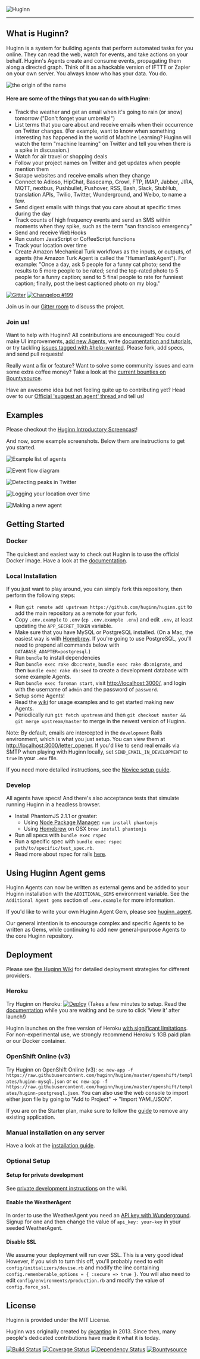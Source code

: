![Huginn](https://raw.github.com/huginn/huginn/master/media/huginn-logo.png "Your agents are standing by.")

-----

## What is Huginn?

Huginn is a system for building agents that perform automated tasks for you online.  They can read the web, watch for events, and take actions on your behalf.  Huginn's Agents create and consume events, propagating them along a directed graph.  Think of it as a hackable version of IFTTT or Zapier on your own server.  You always know who has your data.  You do.

![the origin of the name](https://raw.githubusercontent.com/huginn/huginn/master/doc/imgs/the-name.png)

#### Here are some of the things that you can do with Huginn:

* Track the weather and get an email when it's going to rain (or snow) tomorrow ("Don't forget your umbrella!")
* List terms that you care about and receive emails when their occurrence on Twitter changes.  (For example, want to know when something interesting has happened in the world of Machine Learning?  Huginn will watch the term "machine learning" on Twitter and tell you when there is a spike in discussion.)
* Watch for air travel or shopping deals
* Follow your project names on Twitter and get updates when people mention them
* Scrape websites and receive emails when they change
* Connect to Adioso, HipChat, Basecamp, Growl, FTP, IMAP, Jabber, JIRA, MQTT, nextbus, Pushbullet, Pushover, RSS, Bash, Slack, StubHub, translation APIs, Twilio, Twitter, Wunderground, and Weibo, to name a few.
* Send digest emails with things that you care about at specific times during the day
* Track counts of high frequency events and send an SMS within moments when they spike, such as the term "san francisco emergency"
* Send and receive WebHooks
* Run custom JavaScript or CoffeeScript functions
* Track your location over time
* Create Amazon Mechanical Turk workflows as the inputs, or outputs, of agents (the Amazon Turk Agent is called the "HumanTaskAgent"). For example: "Once a day, ask 5 people for a funny cat photo; send the results to 5 more people to be rated; send the top-rated photo to 5 people for a funny caption; send to 5 final people to rate for funniest caption; finally, post the best captioned photo on my blog."

[![Gitter](https://badges.gitter.im/Join%20Chat.svg)](https://gitter.im/huginn/huginn?utm_source=badge&utm_medium=badge&utm_campaign=pr-badge&utm_content=badge) [![Changelog #199](https://img.shields.io/badge/changelog-%23199-lightgrey.svg)](https://changelog.com/199)

Join us in our [Gitter room](https://gitter.im/huginn/huginn) to discuss the project.

### Join us!

Want to help with Huginn?  All contributions are encouraged!  You could make UI improvements, [add new Agents](https://github.com/huginn/huginn/wiki/Creating-a-new-agent), write [documentation and tutorials](https://github.com/huginn/huginn/wiki), or try tackling [issues tagged with #help-wanted](https://github.com/huginn/huginn/issues?direction=desc&labels=help-wanted&page=1&sort=created&state=open).  Please fork, add specs, and send pull requests!

Really want a fix or feature? Want to solve some community issues and earn some extra coffee money? Take a look at the [current bounties on Bountysource](https://www.bountysource.com/trackers/282580-huginn).

Have an awesome idea but not feeling quite up to contributing yet? Head over to our [Official 'suggest an agent' thread ](https://github.com/huginn/huginn/issues/353) and tell us!

## Examples

Please checkout the [Huginn Introductory Screencast](http://vimeo.com/61976251)!

And now, some example screenshots.  Below them are instructions to get you started.

![Example list of agents](https://raw.githubusercontent.com/huginn/huginn/master/doc/imgs/your-agents.png)

![Event flow diagram](https://raw.githubusercontent.com/huginn/huginn/master/doc/imgs/diagram.png)

![Detecting peaks in Twitter](https://raw.githubusercontent.com/huginn/huginn/master/doc/imgs/peaks.png)

![Logging your location over time](https://raw.githubusercontent.com/huginn/huginn/master/doc/imgs/my-locations.png)

![Making a new agent](https://raw.githubusercontent.com/huginn/huginn/master/doc/imgs/new-agent.png)

## Getting Started

### Docker

The quickest and easiest way to check out Huginn is to use the official Docker image. Have a look at the [documentation](https://github.com/huginn/huginn/blob/master/doc/docker/install.md).

### Local Installation

If you just want to play around, you can simply fork this repository, then perform the following steps:

* Run `git remote add upstream https://github.com/huginn/huginn.git` to add the main repository as a remote for your fork.
* Copy `.env.example` to `.env` (`cp .env.example .env`) and edit `.env`, at least updating the `APP_SECRET_TOKEN` variable.
* Make sure that you have MySQL or PostgreSQL installed. (On a Mac, the easiest way is with [Homebrew](http://brew.sh/). If you're going to use PostgreSQL, you'll need to prepend all commands below with `DATABASE_ADAPTER=postgresql`.)
* Run `bundle` to install dependencies
* Run `bundle exec rake db:create`, `bundle exec rake db:migrate`, and then `bundle exec rake db:seed` to create a development database with some example Agents.
* Run `bundle exec foreman start`, visit [http://localhost:3000/][localhost], and login with the username of `admin` and the password of `password`.
* Setup some Agents!
* Read the [wiki][wiki] for usage examples and to get started making new Agents.
* Periodically run `git fetch upstream` and then `git checkout master && git merge upstream/master` to merge in the newest version of Huginn.

Note: By default, emails are intercepted in the `development` Rails environment, which is what you just setup.  You can view
them at [http://localhost:3000/letter_opener](http://localhost:3000/letter_opener). If you'd like to send real emails via SMTP when playing
with Huginn locally, set `SEND_EMAIL_IN_DEVELOPMENT` to `true` in your `.env` file.

If you need more detailed instructions, see the [Novice setup guide][novice-setup-guide].

[localhost]: http://localhost:3000/
[wiki]: https://github.com/huginn/huginn/wiki
[novice-setup-guide]: https://github.com/huginn/huginn/wiki/Novice-setup-guide

### Develop

All agents have specs! And there's also acceptance tests that simulate running Huginn in a headless browser.

* Install PhantomJS 2.1.1 or greater:
  * Using [Node Package Manager](https://www.npmjs.com/): `npm install phantomjs`
  * Using [Homebrew](http://brew.sh/) on OSX `brew install phantomjs`
* Run all specs with `bundle exec rspec`
* Run a specific spec with `bundle exec rspec path/to/specific/test_spec.rb`.
* Read more about rspec for rails [here](https://github.com/rspec/rspec-rails).

## Using Huginn Agent gems

Huginn Agents can now be written as external gems and be added to your Huginn installation with the `ADDITIONAL_GEMS` environment variable. See the `Additional Agent gems` section of `.env.example` for more information.

If you'd like to write your own Huginn Agent Gem, please see [huginn_agent](https://github.com/huginn/huginn_agent).

Our general intention is to encourage complex and specific Agents to be written as Gems, while continuing to add new general-purpose Agents to the core Huginn repository.

## Deployment

Please see [the Huginn Wiki](https://github.com/huginn/huginn/wiki#deploying-huginn) for detailed deployment strategies for different providers.

### Heroku

Try Huginn on Heroku: [![Deploy](https://www.herokucdn.com/deploy/button.png)](https://heroku.com/deploy) (Takes a few minutes to setup. Read the [documentation](https://github.com/huginn/huginn/blob/master/doc/heroku/install.md) while you are waiting and be sure to click 'View it' after launch!)

Huginn launches on the free version of Heroku [with significant limitations](https://github.com/huginn/huginn/blob/master/doc/heroku/install.md). For non-experimental use, we strongly recommend Heroku's 1GB paid plan or our Docker container.

### OpenShift Online (v3)

Try Huginn on OpenShift Online (v3): `oc new-app -f https://raw.githubusercontent.com/huginn/huginn/master/openshift/templates/huginn-mysql.json` or `oc new-app -f https://raw.githubusercontent.com/huginn/huginn/master/openshift/templates/huginn-postgresql.json`. You can also use the web console to import either json file by going to "Add to Project" -> "Import YAML/JSON".

If you are on the Starter plan, make sure to follow the [guide](https://docs.openshift.com/online/getting_started/beyond_the_basics.html#btb-creating-a-new-application-from-source-code) to remove any existing application.

### Manual installation on any server

Have a look at the [installation guide](https://github.com/huginn/huginn/blob/master/doc/manual/README.md).

### Optional Setup

#### Setup for private development

See [private development instructions](https://github.com/huginn/huginn/wiki/Private-development-instructions) on the wiki.

#### Enable the WeatherAgent

In order to use the WeatherAgent you need an [API key with Wunderground](http://www.wunderground.com/weather/api/). Signup for one and then change the value of `api_key: your-key` in your seeded WeatherAgent.

#### Disable SSL

We assume your deployment will run over SSL. This is a very good idea! However, if you wish to turn this off, you'll probably need to edit `config/initializers/devise.rb` and modify the line containing `config.rememberable_options = { :secure => true }`.  You will also need to edit `config/environments/production.rb` and modify the value of `config.force_ssl`.

## License

Huginn is provided under the MIT License.

Huginn was originally created by [@cantino](https://github.com/cantino) in 2013. Since then, many people's dedicated contributions have made it what it is today.

[![Build Status](https://travis-ci.org/huginn/huginn.svg)](https://travis-ci.org/huginn/huginn) [![Coverage Status](https://coveralls.io/repos/cantino/huginn/badge.svg)](https://coveralls.io/r/cantino/huginn) [![Dependency Status](https://gemnasium.com/huginn/huginn.svg)](https://gemnasium.com/huginn/huginn) [![Bountysource](https://www.bountysource.com/badge/tracker?tracker_id=282580)](https://www.bountysource.com/trackers/282580-huginn?utm_source=282580&utm_medium=shield&utm_campaign=TRACKER_BADGE)
